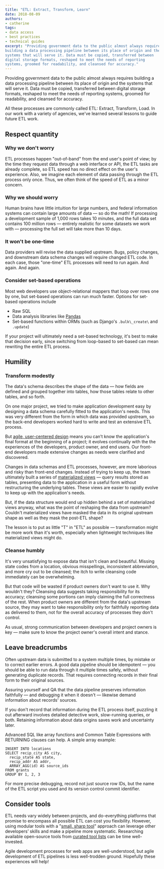```yaml
---
title: "ETL: Extract, Transform, Learn"
date: 2018-08-09
authors:
- catherine
tags:
- data access
- best practices
- technical guides
excerpt: "Providing government data to the public almost always requires
building a data processing pipeline between its place of origin and the
systems that will serve it. Data must be copied, transferred between
digital storage formats, reshaped to meet the needs of reporting
systems, groomed for readability, and cleansed for accuracy."
---
```


Providing government data to the public almost always requires building
a data processing pipeline between its place of origin and the systems
that will serve it. Data must be copied, transferred between digital
storage formats, reshaped to meet the needs of reporting systems,
groomed for readability, and cleansed for accuracy.

All these processes are commonly called ETL: Extract, Transform, Load.
In our work with a variety of agencies, we've learned several lessons to
guide future ETL work.

## Respect quantity

### Why we don't worry

ETL processes happen "out-of-band" from the end user's point of view; by
the time they request data through a web interface or API, the ETL tasks
are already complete, so ETL speed has no direct effect on the user's
experience. Also, we imagine each element of data passing through the
ETL process only once. Thus, we often think of the speed of ETL as a
minor concern.

### Why we should worry

Human brains have little intuition for large numbers, and federal
information systems can contain large amounts of data — so do the math!
If processing a development sample of 1,000 rows takes 10 minutes, and
the full data set contains 100 million rows — entirely realistic for
some datasets we work with — processing the full set will take more than
10 days.

### It won't be one-time

Data providers will revise the data supplied upstream. Bugs, policy
changes, and downstream data schema changes will require changed ETL
code. In each case, those "one-time" ETL processes will need to run
again. And again. And again.

### Consider set-based operations

Most web developers use object-relational mappers that loop over rows
one by one, but set-based operations can run much faster. Options for
set-based operations include

- Raw SQL
- Data analysis libraries like [Pandas](https://pandas.pydata.org)
- Set-based functions within ORMs (such as Django's `.bulk\_create\`
and `.update`)

If your project will ultimately need a set-based technology, it's best
to make that decision early, since switching from loop-based to
set-based can mean rewriting the entire ETL process.

## Humility

### Transform modestly

The data's schema describes the shape of the data — how fields are
defined and grouped together into tables, how those tables relate to
other tables, and so forth.

On one major project, we tried to make application development easy by
designing a data schema carefully fitted to the application's needs.
This was very different from the form in which data was provided
upstream, so the back-end developers worked hard to write and test an
extensive ETL process.

But [agile, user-centered
design](https://18f.gsa.gov/2015/11/17/choose-design-over-architecture)
means you can’t know the application's final format at the beginning of
a project; it evolves continually with the the experiences of the
developers, product owner, and end users. Our front-end developers made
extensive changes as needs were clarified and discovered.

Changes in data schemas and ETL processes, however, are more laborious
and risky than front-end changes. Instead of trying to keep up, the team
ultimately built a series of [materialized
views](https://en.wikipedia.org/wiki/Materialized_view) — query
results stored as tables, presenting data to the application in a useful
form without restructuring the underlying tables. These views are easier
to rapidly evolve to keep up with the application's needs.

But, if the data structure would end up hidden behind a set of
materialized views anyway, what was the point of reshaping the data from
upstream? Couldn't materialized views have masked the data in its
original upstream shape as well as they mask the post-ETL shape?

The lesson is to put as little "T" in "ETL" as possible — transformation
might be more work than it's worth, especially when lightweight
techniques like materialized views might do.

### Cleanse humbly

It's very unsatisfying to expose data that isn't clean and beautiful.
Missing state codes from a location, obvious misspellings, inconsistent
abbreviation, and more cry out to be cleansed; the itch to write
cleansing code immediately can be overwhelming.

But that code will be wasted if product owners don't want to use it. Why
wouldn't they? Cleansing data suggests taking responsibility for its
accuracy; cleansing some portions can imply claiming the full
correctness of the rest. When product owners are different from the
data's upstream source, they may want to take responsibility only for
faithfully reporting data as delivered to them, not for the overall
accuracy of processes they don't control.

As usual, strong communication between developers and project owners is
key — make sure to know the project owner's overall intent and stance.

## Leave breadcrumbs

Often upstream data is submitted to a system multiple times, by mistake
or to correct earlier errors. A good data pipeline should be idempotent
— you should be able to run data through it multiple times safely,
without generating duplicate records. That requires connecting records
in their final form to their original sources.

Assuring yourself and QA that the data pipeline preserves information
faithfully — and debugging it when it doesn't — likewise demand
information about records' sources.

If you don't record that information during the ETL process itself,
puzzling it out afterward involves detailed detective work, slow-running
queries, or both. Retaining information about data origins saves work
and uncertainty later.

Advanced SQL like array functions and Common Table Expressions with
RETURNING clauses can help. A simple array example:

```
INSERT INTO locations
SELECT recip_city AS city,
  recip_state AS state,
  recip_addr AS addr,
  ARRAY_AGG(id) AS source_ids
FROM grants
GROUP BY 1, 2, 3
```

For more precise debugging, record not just source row IDs, but the name
of the ETL script you used and its version control commit identifier.

## Consider tools

ETL needs vary widely between projects, and do-everything platforms that
promise to encompass all possible ETL can cost you flexibility. However,
using modular tools with a "[small, sharp
tool](https://brandur.org/small-sharp-tools)" approach can leverage
other developers’ skills and make a pipeline more systematic.
Researching available open-source tools from [curated tool
lists](https://github.com/pawl/awesome-etl) can be time well-invested.

Agile development processes for web apps are well-understood, but agile
development of ETL pipelines is less well-trodden ground. Hopefully
these experiences will help!

